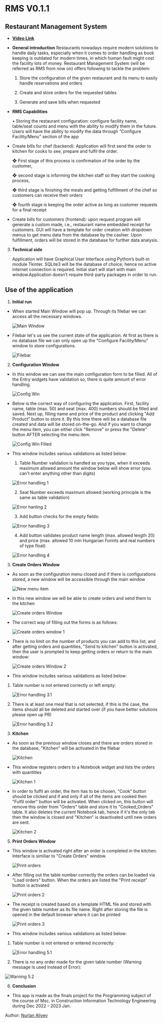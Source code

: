 
# RMS V0.1.1
## Restaurant Management System 

 - [**Video Link**](https://youtu.be/JIb5oQDGY3c)

 - **General introduction**
	Restaurants nowadays require modern solutions to handle daily tasks, especially when it comes to order handling as book keeping is outdated for modern times, in which human fault might cost the facility lots of money. Restaurant Management System (will be referred as RMS from now on) offers following to tackle the problem:

	1. Store the configuration of the given restaurant and its menu to easily handle reservations and orders

	2. Create and store orders for the requested tables

	3. Generate and save bills when requested
	
 - **RMS Capabilities**

	• Storing the restaurant configuration: configure facility name, table/seat counts and menu with the ability to modify them in the future. Users will have the ability to modify the data through “Configure Facility/Menu” section of the app


 - Create bills for chef (backend): Application will first send the order to  kitchen for cooks to see, prepare and fulfil the order.
   
	❖ First stage of this process is confirmation of the order by the	customer,

	❖ second stage is informing the kitchen staff so they start the cooking process,

	❖ third stage is finishing the meals and getting fulfillment of the chef so customers can receive their orders

	❖ fourth stage is keeping the order active as long as customer requests for a final receipt

 - Create bills for customers (frontend): upon request program will
   generate a custom made, i.e., restaurant name  embedded
   receipt for customers. GUI will have a template for order creation
   with dropdown menus to get menu data from the database by the
   cashier. Upon fulfillment, orders will be stored in the database for
   further data analysis. 

3. **Technical side**

	Application will have Graphical User Interface using Python’s built-in module Tkinter. SQLite3 will be the database of choice; hence no active internet connection is required. Initial start will start with main window.Application doesn’t require third-party packages in order to run.


## Use of the application

1. **Initial run**

- When started Main Window will pop up. Through its filebar we can access all the necessary windows.

   ![Main Window](https://github.com/nurlan-aliyev/RMSV0.1.1/blob/9617897106429e6d8a990bc693b6aae53da14bda/assets/bast/main_w.png)

- Filebar let's us see the current state of the application. At first as there is no database file we can only open up the "Configure Facility/Menu" window to store configurations.

   ![Filebar](https://github.com/nurlan-aliyev/RMSV0.1.1/blob/9617897106429e6d8a990bc693b6aae53da14bda/assets/bast/main_w2.png)

2. **Configuration Window**

- In this window we can see the main configuration form to be filled. All of the Entry widgets have validation so, there is quite amount of error handling.

   ![Config Win](https://github.com/nurlan-aliyev/RMSV0.1.1/blob/9617897106429e6d8a990bc693b6aae53da14bda/assets/bast/config_m.png)

- Below is the correct way of configuring the application. First, facility name, table (max. 50) and seat (max. 400) numbers should be filled and saved. Next up, filling name and price of the product and clicking "Add Product" button to store it. By this time there will be a database file created and data will be stored on-the-go. And if you want to change the menu item, you can either click "Remove" or press the "Delete" button AFTER selecting the menu item. 

   ![Config Win Filled](https://github.com/nurlan-aliyev/RMSV0.1.1/blob/90e3e465fe90150ea18a93059e357fc1d3201823/assets/bast/config_m1.png)
   
- This window includes various validations as listed below:


  1. Table Number validation is handled as you type, when it exceeds maximum allowed amount the window below will show error (you can't enter anything other than digits) 

   ![Error handling 1](https://github.com/nurlan-aliyev/RMSV0.1.1/blob/90e3e465fe90150ea18a93059e357fc1d3201823/assets/bast/config_m_tval.png)
   
  2. Seat Number exceeds maximum allowed (working principle is the same as table validation)
 
   ![Error hanling 2](https://github.com/nurlan-aliyev/RMSV0.1.1/blob/90e3e465fe90150ea18a93059e357fc1d3201823/assets/bast/config_m_sval.png)
   
  3. Add button checks for the empty fields:
  
   ![Error handling 3](https://github.com/nurlan-aliyev/RMSV0.1.1/blob/1619cdf36d6ff237ff3096204ff1ca49ba97a7b6/assets/bast/config_m_addval1.png)
   
  4. Add button validates product name length (max. allowed length 20) and price (max. allowed 10 mln Hungarian Forints and real numbers of type float)
  
   ![Error handling 4](https://github.com/nurlan-aliyev/RMSV0.1.1/blob/9c9aadf0ffebf62bbab87761098e737cf5985cb9/assets/bast/config_m_addval2.png)
   
   
3. **Create Orders Window**

- As soon as the configuration menu closed and if there is configurations stored, a new window will be accessible through the main window

   ![New menu item](https://github.com/nurlan-aliyev/RMSV0.1.1/blob/9c9aadf0ffebf62bbab87761098e737cf5985cb9/assets/bast/main_w3.png)
   
- In this new window we will be able to create orders and send them to the kitchen

   ![Create orders Window](https://github.com/nurlan-aliyev/RMSV0.1.1/blob/8805825680f721421ff8bf78c126c0d1eda394ec/assets/bast/cr_order.png)
   
- The correct way of filling out the forms is as follows:

   ![Create orders window 1](https://github.com/nurlan-aliyev/RMSV0.1.1/blob/aeecf17a0adf24a12c207e63d1caadf6ddef6ddb/assets/bast/cr_order_1.png)
 
- There is no limit on the number of products you can add to this list, and after getting orders and quantities, "Send to kitchen" button is activated, then the user is prompted to keep getting orders or return to the main window:

   ![Create orders Window 2](https://github.com/nurlan-aliyev/RMSV0.1.1/blob/7db1237d70eb7b77a1f472a801d49e617d888ad3/assets/bast/cr_order_4.png)
   
- This window includes various validations as listed below:

1. Table number is not entered correctly or left empty:

   ![Error handling 3.1](https://github.com/nurlan-aliyev/RMSV0.1.1/blob/bc84dbb167720ad86f33f6d6f0018669fd955200/assets/bast/cr_order_3.png)


2. There is at least one meal that is not selected, if this is the case, the items should all be deleted and started over (if you have better solutions please open up PR)

   ![Error handling 3.2](https://github.com/nurlan-aliyev/RMSV0.1.1/blob/a5d64530f0c8826b5710586fa40068ff465d6fac/assets/bast/cr_order_2.png)
   
   
4. **Kitchen**

- As soon as the previous window closes and there are orders stored in the database, "Kitchen" will be activated in the filebar

   ![Kitchen](https://github.com/nurlan-aliyev/RMSV0.1.1/blob/ff70c96437ccef07dc25a890ed5d5da437fceca1/assets/bast/main_w4.png)
   
- This window registers orders to a Notebook widget and lists the orders with quantities

   ![Kitchen 1](https://github.com/nurlan-aliyev/RMSV0.1.1/blob/77ba876e30d319cb5b75780f81c03581539f99ec/assets/bast/ktc_1.png)
   
- In order to fulfil an order, the item has to be chosen, "Cook" button should be clicked and if and only if all of the items are cooked then "Fulfil order" button will be activated. When clicked on, this button will remove this order from "Orders" table and store it to "Cooked_Orders" table. It also deletes the current Notebook tab, hence if it's the only tab then the window is closed and "Kitchen" is deactivated until new orders are sent.


   ![Kitchen 2](https://github.com/nurlan-aliyev/RMSV0.1.1/blob/77ba876e30d319cb5b75780f81c03581539f99ec/assets/bast/ktc_2.png)
   
  
5. **Print Orders Window**

- This window is activated right after an order is completed in the kitchen. Interface is similiar to "Create Orders" window.

   ![Print orders](https://github.com/nurlan-aliyev/RMSV0.1.1/blob/d77e8ea3c7bad73077868eac0c59edecc09d9dd1/assets/bast/pr_or.png)
   
   
- After filling out the table number correctly the orders can be loaded via "Load orders" button. When the orders are listed the "Print receipt" button is activated

   ![Print orders 2](https://github.com/nurlan-aliyev/RMSV0.1.1/blob/dca7e3b168afd01194382ca021b7fe56d97204ee/assets/bast/pr_or_2.png)
   
   
- The receipt is created based on a template HTML file and stored with the given table number as its file name. Right after storing the file is opened in the default browser where it can be printed

   ![Print orders 3](https://github.com/nurlan-aliyev/RMSV0.1.1/blob/d90f8700d9687fdd1a07fd148429a3b00e44f987/assets/bast/pr_or_3.png)


- This window includes various validations as listed below:


1. Table number is not entered or entered incorrectly:

   ![Error handling 5.1](https://github.com/nurlan-aliyev/RMSV0.1.1/blob/d90f8700d9687fdd1a07fd148429a3b00e44f987/assets/bast/pr_or_1.png)
   
   
2.  There is no any order made for the given table number (Warning message is used instead of Error):


   ![Warning 5.2](https://github.com/nurlan-aliyev/RMSV0.1.1/blob/d90f8700d9687fdd1a07fd148429a3b00e44f987/assets/bast/pr_or_4.png)
   

6. **Conclusion**

- This app is made as the finals project for the Programming subject of the course of Msc. in Construction Information Technology Engineering during Dec 2022 - 2023 Jan.



Author: [Nurlan Aliyev](https://linktr.ee/nurlan_aliyev13)
   
   

